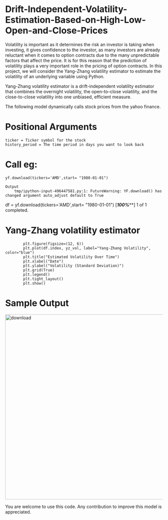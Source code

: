 # Drift-Independent-Volatility-Estimation-Based-on-High-Low-Open-and-Close-Prices
Volatility is important as it determines the risk an investor is taking when investing, it gives confidence to the investor, as many investors are already reluctant when it comes to option contracts due to the many unpredictable factors that affect the price. It is for this reason that the prediction of volatility plays a very important role in the pricing of option contracts. In this project, we will consider the Yang-Zhang volatility estimator to estimate the volatility of an underlying variable using Python.

Yang-Zhang volatility estimator is a drift-independent volatility estimator that combines the overnight volatility, the open-to-close volatility, and the close-to-close volatility into one unbiased, efficient measure.

The following model dynamically calls stock prices from the yahoo finance.


# Positional Arguments
    ticker = Ticker symbol for the stock
    history_period = The time period in days you want to look back


# Call eg:
    yf.download(tickers='AMD',start= "1980-01-01")

    Output
        tmp/ipython-input-496447581.py:1: FutureWarning: YF.download() has changed argument auto_adjust default to True
  df = yf.download(tickers='AMD',start= "1980-01-01")
[*********************100%***********************]  1 of 1 completed.

# Yang-Zhang volatility estimator
            plt.figure(figsize=(12, 6))
            plt.plot(df.index, yz_vol, label="Yang-Zhang Volatility", color="blue")
            plt.title("Estimated Volatility Over Time")
            plt.xlabel("Date")
            plt.ylabel("Volatility (Standard Deviation)")
            plt.grid(True)
            plt.legend()
            plt.tight_layout()
            plt.show()
 # Sample Output
<img width="1189" height="590" alt="download" src="https://github.com/user-attachments/assets/c37163dd-9562-46d3-b25a-0c2d167be641" />

 

You are welcome to use this code. Any contribution to improve this model is appreciated.
